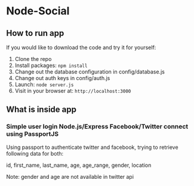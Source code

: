 # Node-Social

## How to run app

If you would like to download the code and try it for yourself:

1. Clone the repo
2. Install packages: `npm install`
3. Change out the database configuration in config/database.js
4. Change out auth keys in config/auth.js
5. Launch: `node server.js`
6. Visit in your browser at: `http://localhost:3000`

## What is inside app

### Simple user login Node.js/Express Facebook/Twitter connect using PassportJS

Using passport to authenticate twitter and facebook, trying to retrieve following data for both:

id, first_name, last_name, age, age_range, gender, location

Note: gender and age are not available in twitter api

